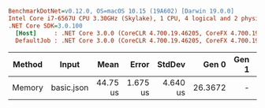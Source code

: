 ``` ini

BenchmarkDotNet=v0.12.0, OS=macOS 10.15 (19A602) [Darwin 19.0.0]
Intel Core i7-6567U CPU 3.30GHz (Skylake), 1 CPU, 4 logical and 2 physical cores
.NET Core SDK=3.0.100
  [Host]     : .NET Core 3.0.0 (CoreCLR 4.700.19.46205, CoreFX 4.700.19.46214), X64 RyuJIT DEBUG
  DefaultJob : .NET Core 3.0.0 (CoreCLR 4.700.19.46205, CoreFX 4.700.19.46214), X64 RyuJIT


```
| Method |      Input |     Mean |    Error |   StdDev |   Gen 0 | Gen 1 | Gen 2 | Allocated |
|------- |----------- |---------:|---------:|---------:|--------:|------:|------:|----------:|
| Memory | basic.json | 44.75 us | 1.675 us | 4.640 us | 26.3672 |     - |     - |  53.95 KB |
